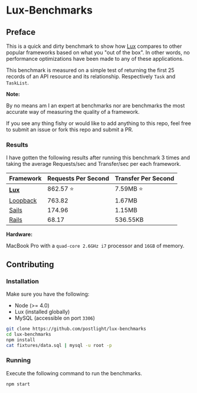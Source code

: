 # Lux-Benchmarks

## Preface

This is a quick and dirty benchmark to show how [Lux](http://github.com/postlight/lux)
compares to other popular frameworks based on what you "out of the box".
In other words, no performance optimizations have been made to any of these
applications.

This benchmark is measured on a simple test of returning the first 25 records of
an API resource and its relationship. Respectively `Task` and `TaskList`.

**Note:**

By no means am I an expert at benchmarks nor are benchmarks the most accurate
way of measuring the quality of a framework.

If you see any thing fishy or would like to add anything to this repo, feel free
to submit an issue or fork this repo and submit a PR.


### Results

I have gotten the following results after running this benchmark 3 times and taking
the average Requests/sec and Transfer/sec per each framework.


Framework     | Requests Per Second | Transfer Per Second 
------------- | ------------------- | -------------------
**[Lux][]**   | 862.57 :star:       | 7.59MB :star:
[Loopback][]  | 763.82              | 1.67MB
[Sails][]     | 174.96              | 1.15MB
[Rails][]     | 68.17               | 536.55KB

[Rails]: http://rubyonrails.org
[Sails]: http://sailsjs.org
[Loopback]: http://loopback.io
[Lux]: https://github.com/postlight/lux

**Hardware:**

MacBook Pro with a `quad-core 2.6GHz i7` processor and `16GB` of memory.


## Contributing

### Installation

Make sure you have the following:
* Node (>= 4.0)
* Lux (installed globally)
* MySQL (accessible on port `3306`)

```bash
git clone https://github.com/postlight/lux-benchmarks
cd lux-benchmarks
npm install
cat fixtures/data.sql | mysql -u root -p
```


### Running

Execute the following command to run the benchmarks.

```bash
npm start
```
